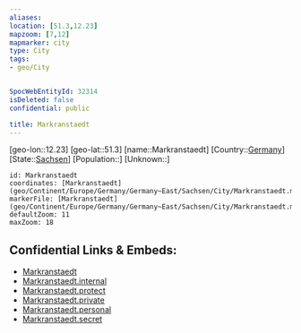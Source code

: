 ```yaml
---
aliases: 
location: [51.3,12.23]
mapzoom: [7,12] 
mapmarker: city 
type: City
tags:
- geo/City


SpocWebEntityId: 32314
isDeleted: false
confidential: public

title: Markranstaedt
---
```

[geo-lon::12.23]
[geo-lat::51.3]
[name::Markranstaedt]
[Country::[Germany](geo/Continent/Europe/Germany.md)]
[State::[Sachsen](geo/Continent/Europe/Germany/Germany~East/Sachsen.md)]
[Population::]
[Unknown::]


```leaflet
id: Markranstaedt
coordinates: [Markranstaedt](geo/Continent/Europe/Germany/Germany~East/Sachsen/City/Markranstaedt.md)
markerFile: [Markranstaedt](geo/Continent/Europe/Germany/Germany~East/Sachsen/City/Markranstaedt.md)
defaultZoom: 11 
maxZoom: 18
```


## Confidential Links & Embeds: 
- [Markranstaedt](../../../../../../../../_public/geo/Continent/Europe/Germany/Germany~East/Sachsen/City/Markranstaedt.md) 
- [Markranstaedt.internal](../../../../../../../../_internal/geo/Continent/Europe/Germany/Germany~East/Sachsen/City/Markranstaedt.internal.md) 
- [Markranstaedt.protect](../../../../../../../../_protect/geo/Continent/Europe/Germany/Germany~East/Sachsen/City/Markranstaedt.protect.md) 
- [Markranstaedt.private](../../../../../../../../_private/geo/Continent/Europe/Germany/Germany~East/Sachsen/City/Markranstaedt.private.md) 
- [Markranstaedt.personal](../../../../../../../../_personal/geo/Continent/Europe/Germany/Germany~East/Sachsen/City/Markranstaedt.personal.md) 
- [Markranstaedt.secret](../../../../../../../../_secret/geo/Continent/Europe/Germany/Germany~East/Sachsen/City/Markranstaedt.secret.md) 
